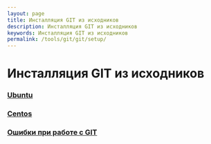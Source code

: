 ```yaml
---
layout: page
title: Инсталляция GIT из исходников
description: Инсталляция GIT из исходников
keywords: Инсталляция GIT из исходников
permalink: /tools/git/git/setup/
---
```


# Инсталляция GIT из исходников

### [Ubuntu](/tools/git/setup/ubuntu/)

### [Centos](/tools/git/setup/centos/)

### [Ошибки при работе с GIT](/tools/git/errors/)
